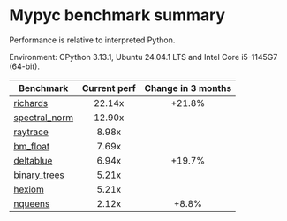 # Mypyc benchmark summary

Performance is relative to interpreted Python.

Environment: CPython 3.13.1, Ubuntu 24.04.1 LTS and Intel Core i5-1145G7 (64-bit).

| Benchmark | Current perf | Change in 3 months |
| --- | :---: | :---: |
| [richards](benchmarks/richards.md) | 22.14x | +21.8% |
| [spectral_norm](benchmarks/spectral_norm.md) | 12.90x |  |
| [raytrace](benchmarks/raytrace.md) | 8.98x |  |
| [bm_float](benchmarks/bm_float.md) | 7.69x |  |
| [deltablue](benchmarks/deltablue.md) | 6.94x | +19.7% |
| [binary_trees](benchmarks/binary_trees.md) | 5.21x |  |
| [hexiom](benchmarks/hexiom.md) | 5.21x |  |
| [nqueens](benchmarks/nqueens.md) | 2.12x | +8.8% |
